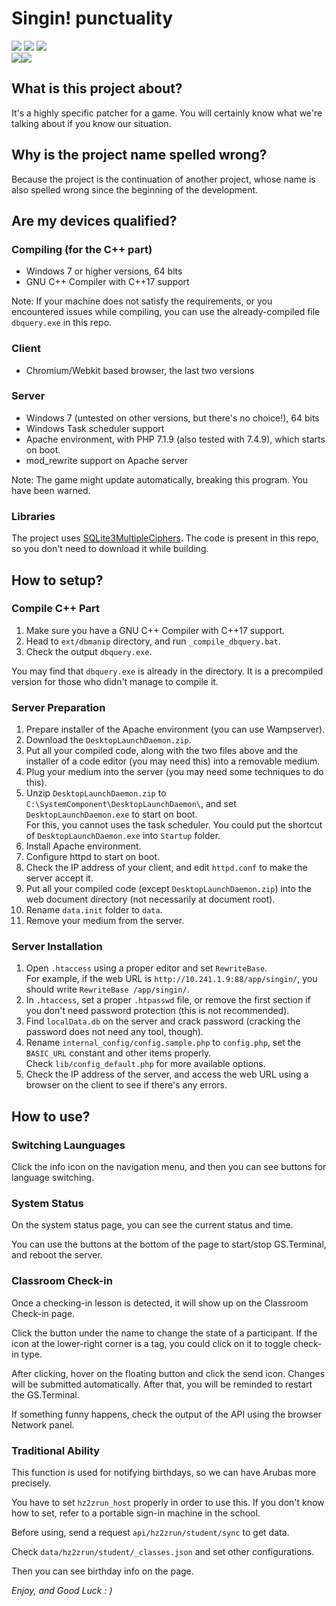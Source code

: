 Singin! punctuality
=====
  
![][version] ![][license] ![][build_date]  
![][modloader]![][modloader_1]

[version]: https://img.shields.io/badge/Version-1.1.6-green.svg?style=flat-square
[build_date]: https://img.shields.io/badge/Build%20Date-20220417-darkblue.svg?style=flat-square
[modloader]: https://img.shields.io/badge/Base%20Technology-Apache/PHP-orange.svg?style=flat-square
[modloader_1]: https://img.shields.io/badge/C++-red.svg?style=flat-square
[side]: https://img.shields.io/badge/Side-client-yellow.svg?style=flat-square
[license]: https://img.shields.io/badge/License-MIT%20License-blue.svg?style=flat-square

## What is this project about?

It's a highly specific patcher for a game. You will certainly know what we're talking about if you know our situation.

## Why is the project name spelled wrong?

Because the project is the continuation of another project, whose name is also spelled wrong since the beginning of the development.

## Are my devices qualified?

### Compiling (for the C++ part)

- Windows 7 or higher versions, 64 bits
- GNU C++ Compiler with C++17 support

Note: If your machine does not satisfy the requirements, or you encountered issues while compiling, you can use the already-compiled file `dbquery.exe` in this repo.

### Client

- Chromium/Webkit based browser, the last two versions

### Server

- Windows 7 (untested on other versions, but there's no choice!), 64 bits
- Windows Task scheduler support
- Apache environment, with PHP 7.1.9 (also tested with 7.4.9), which starts on boot.
- mod_rewrite support on Apache server

Note: The game might update automatically, breaking this program. You have been warned.

### Libraries

The project uses [SQLite3MultipleCiphers](https://github.com/utelle/SQLite3MultipleCiphers). The code is present in this repo, so you don't need to download it while building.

## How to setup?

### Compile C++ Part

1. Make sure you have a GNU C++ Compiler with C++17 support.
2. Head to `ext/dbmanip` directory, and run `_compile_dbquery.bat`.
3. Check the output `dbquery.exe`.

You may find that `dbquery.exe` is already in the directory. It is a precompiled version for those who didn't manage to compile it.

### Server Preparation

1. Prepare installer of the Apache environment (you can use Wampserver).
2. Download the `DesktopLaunchDaemon.zip`.
3. Put all your compiled code, along with the two files above and the installer of a code editor (you may need this) into a removable medium.
4. Plug your medium into the server (you may need some techniques to do this).
5. Unzip `DesktopLaunchDaemon.zip` to `C:\SystemComponent\DesktopLaunchDaemon\`, and set `DesktopLaunchDaemon.exe` to start on boot.  
   For this, you cannot uses the task scheduler. You could put the shortcut of `DesktopLaunchDaemon.exe` into `Startup` folder.
6. Install Apache environment.
7. Configure httpd to start on boot.
8. Check the IP address of your client, and edit `httpd.conf` to make the server accept it.
9. Put all your compiled code (except `DesktopLaunchDaemon.zip`) into the web document directory (not necessarily at document root).
10. Rename `data.init` folder to `data`.
11. Remove your medium from the server.

### Server Installation

1. Open `.htaccess` using a proper editor and set `RewriteBase`.  
   For example, if the web URL is `http://10.241.1.9:88/app/singin/`, you should write `RewriteBase /app/singin/`.
2. In `.htaccess`, set a proper `.htpasswd` file, or remove the first section if you don't need password protection (this is not recommended).
3. Find `localData.db` on the server and crack password (cracking the password does not need any tool, though).
4. Rename `internal_config/config.sample.php` to `config.php`, set the `BASIC_URL` constant and other items properly.  
   Check `lib/config_default.php` for more available options.
5. Check the IP address of the server, and access the web URL using a browser on the client to see if there's any errors.

## How to use?

### Switching Launguages

Click the info icon on the navigation menu, and then you can see buttons for language switching.

### System Status

On the system status page, you can see the current status and time.

You can use the buttons at the bottom of the page to start/stop GS.Terminal, and reboot the server.

### Classroom Check-in

Once a checking-in lesson is detected, it will show up on the Classroom Check-in page.

Click the button under the name to change the state of a participant. If the icon at the lower-right corner is a tag, you could click on it to toggle check-in type.

After clicking, hover on the floating button and click the send icon. Changes will be submitted automatically. After that, you will be reminded to restart the GS.Terminal.

If something funny happens, check the output of the API using the browser Network panel.

### Traditional Ability

This function is used for notifying birthdays, so we can have Arubas more precisely.

You have to set `hz2zrun_host` properly in order to use this. If you don't know how to set, refer to a portable sign-in machine in the school.

Before using, send a request `api/hz2zrun/student/sync` to get data.

Check `data/hz2zrun/student/_classes.json` and set other configurations.

Then you can see birthday info on the page.

*Enjoy, and Good Luck : )*
